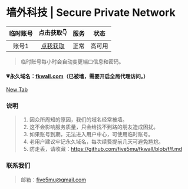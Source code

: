 # 墙外科技 | Secure Private Network

| 临时账号 | 点击获取👇 | 服务 | 状态 |
| :----: | :----: | :----: | :----: |
| 账号1 | [点我获取](https://free.5mu.me) | 正常 | 高可用 |

> 临时账号每小时会自动变更端口信息和密码。

#### 💗永久域名：[fkwall.com](http://fkwall.com)（已被墙，需要开启全局代理访问。）


<a href="example.com" target="_blank">New Tab</a>


### 说明

> 1. 因众所周知的原因，我们的域名经常被墙。
> 2. 这不会影响服务质量，只会给找不到路的朋友造成困扰。
> 3. 如果账号到期，无法进入用户中心，可使用临时账号。
> 4. 老用户建议牢记永久域名，每次续费提前几天可避免尴尬。
> 5. 防走丢，请收藏：https://github.com/five5mu/fkwall/blob/f/f.md

### 联系我们

> 邮箱：five5mu@gmail.com
